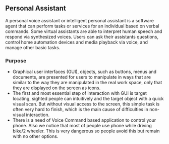 ## Personal Assistant

A personal voice assistant or intelligent personal assistant is a software agent that can perform tasks or services for an individual based on verbal
commands. Some virtual assistants are able to interpret human speech and respond via synthesized voices. Users can ask their assistants questions, control
home automation devices and media playback via voice, and manage other basic tasks.

### Purpose

- Graphical user interfaces (GUI), objects, such as buttons, menus and documents, are presented for users to manipulate in ways that are similar to the way they are manipulated in the real work space, only that they are displayed on the screen as icons.
- The first and most essential step of interaction with GUI is target locating, sighted people can intuitively and the target object with a quick visual scan. But without visual access to the screen, this simple task is often very hard to finish, which is the main cause of difficulties in non-visual interaction.
- There is a need of Voice Command based application to control your phone. Also we notice that most of people use phone while driving bike/2 wheeler. This is very dangerous so people avoid this but remain with no other options.
